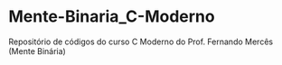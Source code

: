 # Mente-Binaria_C-Moderno
Repositório de códigos do curso C Moderno do Prof. Fernando Mercês (Mente Binária) 
